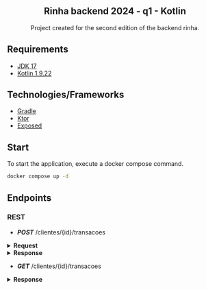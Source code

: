 <h2 align="center">
Rinha backend 2024 - q1 - Kotlin
</h2>

<p align="center">Project created for the second edition of the backend rinha.</p>

## Requirements

- [JDK 17](https://sdkman.io/)
- [Kotlin 1.9.22](https://sdkman.io/)

## Technologies/Frameworks

- [Gradle](https://gradle.org/)
- [Ktor](https://ktor.io/)
- [Exposed](https://github.com/JetBrains/Exposed)

## Start

To start the application, execute a docker compose command.

```bash
docker compose up -d
```

## Endpoints

### REST

- ***POST*** /clientes/{id}/transacoes

<details>
 <summary><b>Request</b></summary>

```json
{
  "valor": 1000,
  "tipo" : "c",
  "descricao" : "descricao"
}
```
</details>

<details>
 <summary><b>Response</b></summary>

```json
{
  "limite" : 100000,
  "saldo" : -9098
}
```
</details>

- ***GET*** /clientes/{id}/transacoes

<details>
 <summary><b>Response</b></summary>

```json
{
  "saldo": {
    "total": -9098,
    "data_extrato": "2024-01-17T02:34:41.217753Z",
    "limite": 100000
  },
  "ultimas_transacoes": [
    {
      "valor": 10,
      "tipo": "c",
      "descricao": "descricao",
      "realizada_em": "2024-01-17T02:34:38.543030Z"
    },
    {
      "valor": 90000,
      "tipo": "d",
      "descricao": "descricao",
      "realizada_em": "2024-01-17T02:34:38.543030Z"
    }
  ]
}
```
</details>